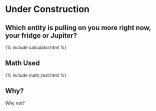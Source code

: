 # Under Construction

## Which entity is pulling on you more right now, your fridge or Jupiter?

{% include calculator.html %}

## Math Used

{% include math_test.html %}

## Why?

Why not?